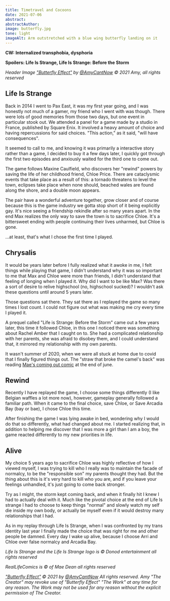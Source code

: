 ```yaml
---
title: Timetravel and Cocoons
date: 2021-07-06
abstract:
abstractAuthor: 
image: butterfly.jpg
tone: light
imageAlt: Arm outstretched with a blue wing butterfly landing on it
---
```


**CW: Internalized transphobia, dysphoria**

**Spoilers: Life Is Strange, Life Is Strange: Before the Storm**

*Header Image <a href="https://twitter.com/Amycantnow/status/1397997639799652356">"Butterfly Effect"</a>*
*by <a rel="noopener noreferrer" target="_blank" href="https://twitter.com/Amycantnow">@AmyCantNow</a> &copy;* 
*2021 Amy, all rights reserved*

## Life Is Strange

Back in 2014 I went to Pax East, it was my first year going, and I was honestly
not much of a gamer, my friend who I went with was though. There were 
lots of good memories from those two days, but one event in particular stook out. 
We attended a panel for a game made by a studio in France, published by Square Enix. 
It involved a heavy amount of choice and having repercussions for said choices. 
"This action," as it said, "will have consequences".

It seemed to call to me, and knowing it was primarily a interactive story rather
than a game, I decided to buy it a few days later, I quickly got through the first
two episodes and anxiously waited for the third one to come out.

The game follows Maxine Caulfield, who discovers her "rewind" powers by saving the 
life of her childhood friend, Chloe Price. There are cataclysmic events that take 
place as a result of this: a tornado threatens to level the town, eclipses take 
place when none should, beached wales are found along the shore, and a double moon 
appears.

The pair have a wonderful adventure together, grow closer and of course because this
is the game industry we gotta stop short of it being explicitly gay. It's nice seeing 
a friendship rekindle after so many years apart. In the end Max realizes the only way 
to save the town is to sacrifice Chloe. It's a bittersweet ending with people
continuing their lives unharmed, but Chloe is gone.

...at least, that's what I chose the first time I played.

## Chrysalis 

It would be years later before I fully realized what it awoke in me, I felt things
while playing that game, I didn't understand why it was so important to me that
Max and Chloe were more than friends, I didn't understand that feeling of longing
when I played it. Why did I want to be like Max? Was there a sort of desire to 
relive highschool (no, highschool sucked)? I wouldn't ask these questions until 
around 5 years later. 

Those questions sat there. They sat there as I replayed the game so many times I 
lost count. I could not figure out what was making me cry every time I played it.

A prequel called "Life is Strange: Before the Storm" came out a few years later,
this time it followed Chloe, in this one I noticed there was something about Rachel
Amber that I caught on to. She had a complicated relationship with her parents, 
she was afraid to disobey them, and I could understand that, it mirrored my
relationship with my own parents.

It wasn't summer of 2020, when we were all stuck at home due to covid that I 
finally figured things out. The "straw that broke the camel's back" was reading 
<a href="https://www.reallifecomics.com/comic.php?comic=june-29-2020" 
   rel="noopener noreferrer" target="_blank">Mae's coming out comic</a>
at the end of june.
## Rewind

Recently I have replayed the game, I choose some things differently (I like Belgian
waffles a lot more now), however, gameplay generally followed a familiar path. 
When it came to the final choice, save Chloe, or Save Arcadia Bay (bay or bae), 
I chose Chloe this time. 

After finishing the game I was lying awake in bed, wondering why I would do 
that so differently, what had changed about me. I started realizing that, in
addition to helping me discover that I was more a girl than I am a boy, the 
game reacted differently to my new priorities in life.

## Alive

My choice 5 years ago to sacrifice Chloe was highly reflective of how I viewed 
myself, I was trying to kill who I really was to maintain the facade of normalcy,
to be the "responsible son" my parents thought they had. But the thing about
this is it's very hard to kill who you are, and if you leave your feelings
unhandled, it's just going to come back stronger.

Try as I might, the storm kept coming back, and when it finally hit I knew I had
to actually deal with it. Much like the pivotal choice at the end of Life Is strange
I had to choose to keep things "normal" and slowly watch my self die inside my own
body, or actually be myself even if it would destroy many relationships that I had.

As in my replay through Life Is Strange, when I was confronted by my trans identity
last year I finally made the choice that was right for me and other people be damned. 
Every day I wake up alive, because I choose Arri and Chloe over false normalcy 
and Arcadia Bay.

*Life Is Strange and the Life Is Strange logo is &copy; Donod entertainment all rights reserved*

*RealLifeComics is &copy; of Mae Dean all rights reserved*

*<a href="https://twitter.com/Amycantnow/status/1397997639799652356">"Butterfly Effect"</a>*
*&copy; 2021 by* 
*<a rel="noopener noreferrer" target="_blank" href="https://twitter.com/Amycantnow">@AmyCantNow</a> All rights reserved.*
*Amy "The Creator" may revoke use of "Butterfly Effect" "The Work" at any time for any reason.*
*The Work may not be used for any reason without the explicit permission of The Creator.*

